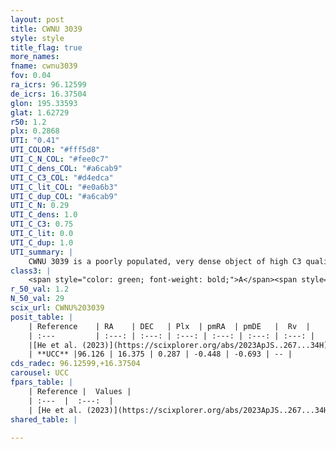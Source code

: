 ```yaml
---
layout: post
title: CWNU 3039
style: style
title_flag: true
more_names: 
fname: cwnu3039
fov: 0.04
ra_icrs: 96.12599
de_icrs: 16.37504
glon: 195.33593
glat: 1.62729
r50: 1.2
plx: 0.2868
UTI: "0.41"
UTI_COLOR: "#fff5d8"
UTI_C_N_COL: "#fee0c7"
UTI_C_dens_COL: "#a6cab9"
UTI_C_C3_COL: "#d4edca"
UTI_C_lit_COL: "#e0a6b3"
UTI_C_dup_COL: "#a6cab9"
UTI_C_N: 0.29
UTI_C_dens: 1.0
UTI_C_C3: 0.75
UTI_C_lit: 0.0
UTI_C_dup: 1.0
UTI_summary: |
    CWNU 3039 is a poorly populated, very dense object of high C3 quality. It was recently reported in the literature.
class3: |
    <span style="color: green; font-weight: bold;">A</span><span style="color: #FFC300; font-weight: bold;">B</span>
r_50_val: 1.2
N_50_val: 29
scix_url: CWNU%203039
posit_table: |
    | Reference    | RA    | DEC   | Plx  | pmRA  | pmDE   |  Rv  |
    | :---         | :---: | :---: | :---: | :---: | :---: | :---: |
    |[He et al. (2023)](https://scixplorer.org/abs/2023ApJS..267...34H) | 96.13 | 16.372 | 0.304 | -0.464 | -0.695 | -- |
    | **UCC** |96.126 | 16.375 | 0.287 | -0.448 | -0.693 | -- | 
cds_radec: 96.12599,+16.37504
carousel: UCC
fpars_table: |
    | Reference |  Values |
    | :---  |  :---:  |
    | [He et al. (2023)](https://scixplorer.org/abs/2023ApJS..267...34H) | `A0=1.45, m-M=12.6, logA=8.4` |
shared_table: |
    
---
```


